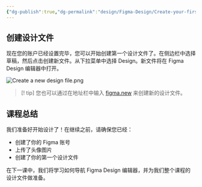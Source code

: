 ```yaml
---
{"dg-publish":true,"dg-permalink":"design/Figma-Design/Create-your-first-design-file","permalink":"/design/Figma-Design/Create-your-first-design-file/","metatags":{"description":"Before you start Who can use this feature","og:site_name":"DavonOs","og:title":"创建你的第一个设计文件","og:type":"article","og:url":"https://zuji.eu.org/design/Figma-Design/Create-your-first-design-file","og:image":"https://help.figma.com/hc/theming_assets/01HZFG1N1QJPKABHT3PHQQ0J9J","og:image: width":"200","og:image: alt":"articlecover","og:locale":"zh_cn"},"tags":["Design/UI/Figma"],"created":"2025-07-03T11:21:25.510+08:00","updated":"2025-07-04T08:34:05.692+08:00"}
---
```



## 创建设计文件

现在您的账户已经设置完毕，您可以开始创建第一个设计文件了。在侧边栏中选择草稿，然后点击创建新文件。从下拉菜单中选择 Design。新文件将在 Figma Design 编辑器中打开。

![Create a new design file.png](https://help.figma.com/hc/article_attachments/31715212606871)

> [! tip] 您也可以通过在地址栏中输入 [figma.new](https://figma.new/) 来创建新的设计文件。

## 课程总结

我们准备好开始设计了！在继续之前，请确保您已经：

- 创建了你的 Figma 账号
- 上传了头像图片
- 创建了你的第一个设计文件

在下一课中，我们将学习如何导航 Figma Design 编辑器，并为我们整个课程的设计文件做准备。